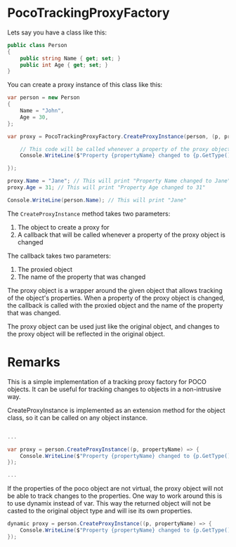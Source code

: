 # PocoTrackingProxyFactory

Lets say you have a class like this:
```csharp
public class Person
{
	public string Name { get; set; }
	public int Age { get; set; }
}
```

You can create a proxy instance of this class like this:
```csharp
var person = new Person
{
	Name = "John",
	Age = 30,
};

var proxy = PocoTrackingProxyFactory.CreateProxyInstance(person, (p, propertyName) => {

	// This code will be called whenever a property of the proxy object is changed
	Console.WriteLine($"Property {propertyName} changed to {p.GetType().GetProperty(propertyName).GetValue(p)}");

});

proxy.Name = "Jane"; // This will print "Property Name changed to Jane"
proxy.Age = 31; // This will print "Property Age changed to 31"

Console.WriteLine(person.Name); // This will print "Jane"
```

The `CreateProxyInstance` method takes two parameters:
1. The object to create a proxy for
2. A callback that will be called whenever a property of the proxy object is changed

The callback takes two parameters:
1. The proxied object
2. The name of the property that was changed

The proxy object is a wrapper around the given object that allows tracking of the object's properties. When a property of the proxy object is changed, the callback is called with the proxied object and the name of the property that was changed.

The proxy object can be used just like the original object, and changes to the proxy object will be reflected in the original object.

# Remarks
This is a simple implementation of a tracking proxy factory for POCO objects. It can be useful for tracking changes to objects in a non-intrusive way.

CreateProxyInstance is implemented as an extension method for the object class, so it can be called on any object instance.

```csharp

...

var proxy = person.CreateProxyInstance((p, propertyName) => {
	Console.WriteLine($"Property {propertyName} changed to {p.GetType().GetProperty(propertyName).GetValue(p)}");
});

...

```


If the properties of the poco object are not virtual, the proxy object will not be able to track changes to the properties. One way to work around this is to use dynamix instead of var. This way the returned object will not be casted to the original object type and will ise its own properties.

```csharp
dynamic proxy = person.CreateProxyInstance((p, propertyName) => {
	Console.WriteLine($"Property {propertyName} changed to {p.GetType().GetProperty(propertyName).GetValue(p)}");
});

```

